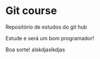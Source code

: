 # Git course

Repositório de estudos do git hub

Estude e será um bom programador!

Boa sorte!
alskdjaslkdjas

